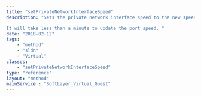 ```yaml
---
title: "setPrivateNetworkInterfaceSpeed"
description: "Sets the private network interface speed to the new speed. Speed values can only be 0 (Disconnect), 10, 100, or 1000. The new speed must be equal to or less than the max speed of the interface. 

It will take less than a minute to update the port speed. "
date: "2018-02-12"
tags:
    - "method"
    - "sldn"
    - "Virtual"
classes:
    - "setPrivateNetworkInterfaceSpeed"
type: "reference"
layout: "method"
mainService : "SoftLayer_Virtual_Guest"
---
```

